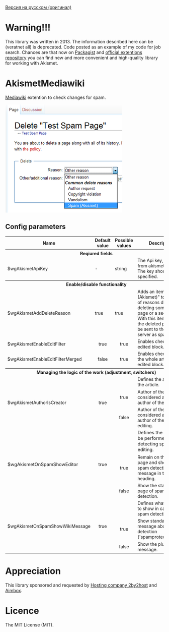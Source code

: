 [Версия на русском (оригинал)](README.ru.md)

# Warning!!!

This library was written in 2013. The information described here can be (veratnet all) is deprecated. Code posted as an example of my code for job search. Chances are that now on [Packagist](https://packagist.org/search/?q=akismet) and [official extentions repository](https://www.mediawiki.org/wiki/Category:Extensions_by_category) you can find new and more convenient and high-quality library for working with Akismet.

# AkismetMediawiki
[Mediawiki](https://www.mediawiki.org/wiki/MediaWiki) extention to check changes for spam.

![AkismetMediawiki](screenshots/Delete.png)


## Config parameters

<table>
    <tbody>
        <tr style="text-align: center;">
            <th>Name</th>
            <th>Default value</th>
            <th>Possible values</th>
            <th>Description</th>
        </tr>
        <tr>
            <th colspan="4">Reqiured fields</th>
        </tr>
        <tr>
            <td>$wgAkismetApiKey</td>
            <td>-</td>
            <td>string</td>
            <td>The Api key, received from akismet.com. The key should be specified.</td>
        </tr>
        <tr>
            <th colspan="4">Enable/disable functionality</th>
        </tr>
        <tr>
            <td>$wgAkismetAddDeleteReason</td>
            <td>true</td>
            <td>true</td>
            <td style="vertical-align: bottom;">Adds an item "Spam (Akismet)" to the  list of reasons during deleting something (a page or a section). With this  item chosen, the deleted page will be sent to the Akismet server as spam.</td>
        </tr>
        <tr>
            <td>$wgAkismetEnableEditFilter</td>
            <td style="text-align: center;">true</td>
            <td style="text-align: center;">true</td>
            <td style="vertical-align: bottom;">Enables checking just edited block.</td>
        </tr>
        <tr>
            <td>$wgAkismetEnableEditFilterMerged</td>
            <td style="text-align: center;">false</td>
            <td style="text-align: center;">true</td>
            <td style="vertical-align: bottom;">Enables checking of the whole article with edited block.</td>
        </tr>
        <tr>
            <th colspan="4">Managing the logic of the work (adjustment, switchers)</th>
        </tr>
        <tr>
            <td rowspan="3">$wgAkismetAuthorIsCreator</td>
            <td rowspan="3" style="text-align: center;">true</td>
            <td style="text-align: center;">&nbsp;</td>
            <td style="vertical-align: bottom;">Defines the author of the article.</td>
        </tr>
        <tr>
            <td style="text-align: center;">true</td>
            <td style="vertical-align: bottom;">Author of the article is considered  as the author of the page.</td>
        </tr>
        <tr>
            <td style="text-align: center;">false</td>
            <td style="vertical-align: bottom;">Author of the article is considered  as the author of the last editing.</td>
        </tr>
        <tr style="font-size:11pt">
            <td rowspan="3">$wgAkismetOnSpamShowEditor</td>
            <td rowspan="3" style="text-align: center;">true</td>
            <td style="text-align: center;">&nbsp;</td>
            <td style="vertical-align: bottom;">Defines the actions to be performed when detecting spam in editing.</td>
        </tr>
        <tr>
            <td style="text-align: center;">true</td>
            <td style="vertical-align: bottom;">Remain on the editing page and show the spam detection message in the heading.</td>
        </tr>
        <tr>
            <td style="text-align: center;">false</td>
            <td style="vertical-align: bottom;">Show the standard page of spam detection.</td>
        </tr>
        <tr>
            <td rowspan="3">$wgAkismetOnSpamShowWikiMessage</td>
            <td rowspan="3" style="text-align: center;">true</td>
            <td style="text-align: center;">&nbsp;</td>
            <td style="vertical-align: bottom;">Defines what message to show in case of spam detection.</td>
        </tr>
        <tr>
            <td style="text-align: center;">true</td>
            <td style="vertical-align: bottom;">Show standard message about spam detection ('spamprotectiontext').</td>
        </tr>
        <tr>
            <td style="text-align: center;">false</td>
            <td style="vertical-align: bottom;">Show the plugin message.</td>
        </tr>
    </tbody>
</table>


# Appreciation

This library sponsored and requested by [Hosting company 2by2host](http://www.2by2host.com/) and [Aimbox](http://aimbox.com/).

# Licence
The MIT License (MIT).

